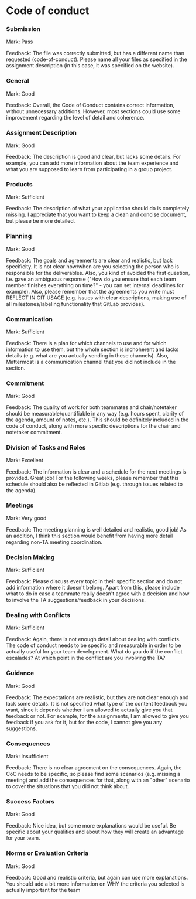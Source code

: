 # Code of conduct

### Submission

Mark: Pass

Feedback: The file was correctly submitted, but has a different name than requested (code-of-conduct). Please name all your files as specified in the assignment description (in this case, it was specified on the website).

### General

Mark: Good

Feedback: Overall, the Code of Conduct contains correct information, without unnecessary additions. However, most sections could use some improvement regarding the level of detail and coherence.

### Assignment Description

Mark: Good

Feedback: The description is good and clear, but lacks some details. For example, you can add more information about the team experience and what you are supposed to learn from participating in a group project.

### Products

Mark: Sufficient

Feedback: The description of what your application should do is completely missing. I appreciate that you want to keep a clean and concise document, but please be more detailed.

### Planning

Mark: Good

Feedback: The goals and agreements are clear and realistic, but lack specificity. It is not clear how/when are you selecting the person who is responsible for the deliverables. Also, you kind of avoided the first question, i.e. gave an ambiguous response ("How do you ensure that each team member finishes everything on time?" - you can set internal deadlines for example). Also, please remember that the agreements you write must REFLECT IN GIT USAGE (e.g. issues with clear descriptions, making use of all milestones/labeling functionality that GitLab provides). 

### Communication

Mark: Sufficient

Feedback: There is a plan for which channels to use and for which information to use them, but the whole section is inchoherent and lacks details (e.g. what are you actually sending in these channels). Also, Mattermost is a communication channel that you did not include in the section. 


### Commitment

Mark: Good

Feedback: The quality of work for both teammates and chair/notetaker should be measurable/quantifiable in any way (e.g. hours spent, clarity of the agenda, amount of notes, etc.). This should be definitely included in the code of conduct, along with more specific descriptions for the chair and notetaker commitment.


### Division of Tasks and Roles

Mark: Excellent

Feedback: The information is clear and a schedule for the next meetings is provided. Great job! For the following weeks, please remember that this schedule should also be reflected in Gitlab (e.g. through issues related to the agenda).

### Meetings

Mark: Very good

Feedback: The meeting planning is well detailed and realistic, good job! As an addition, I think this section would benefit from having more detail regarding non-TA meeting coordination.

### Decision Making
 
Mark: Sufficient

Feedback: Please discuss every topic in their specific section and do not add information where it doesn't belong. Apart from this, please include what to do in case a teammate really doesn't agree with a decision and how to involve the TA suggestions/feedback in your decisions.

### Dealing with Conflicts

Mark: Sufficient

Feedback: Again, there is not enough detail about dealing with conflicts. The code of conduct needs to be specific and measurable in order to be actually useful for your team development. What do you do if the conflict escalades? At which point in the conflict are you involving the TA?

### Guidance

Mark: Good

Feedback: The expectations are realistic, but they are not clear enough and lack some details. It is not specified what type of the content feedback you want, since it depends whether I am allowed to actually give you that feedback or not. For example, for the assignments, I am allowed to give you feedback if you ask for it, but for the code, I cannot give you any suggestions.

### Consequences

Mark: Insufficient

Feedback: There is no clear agreement on the consequences. Again, the CoC needs to be specific, so please find some scenarios (e.g. missing a meeting) and add the consequences for that, along with an "other" scenario to cover the situations that you did not think about.

### Success Factors
 
Mark: Good

Feedback: Nice idea, but some more explanations would be useful. Be specific about your qualities and about how they will create an advantage for your team.

### Norms or Evaluation Criteria
 
Mark: Good

Feedback: Good and realistic criteria, but again can use more explanations. You should add a bit more information on WHY the criteria you selected is actually important for the team

